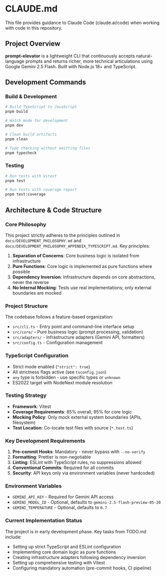 # CLAUDE.md

This file provides guidance to Claude Code (claude.ai/code) when working with code in this repository.

## Project Overview

**prompt-elevator** is a lightweight CLI that continuously accepts natural-language prompts and returns richer, more technical articulations using Google Gemini 2.5 Flash. Built with Node.js 18+ and TypeScript.

## Development Commands

### Build & Development
```bash
# Build TypeScript to JavaScript
pnpm build

# Watch mode for development
pnpm dev

# Clean build artifacts
pnpm clean

# Type checking without emitting files
pnpm typecheck
```

### Testing
```bash
# Run tests with Vitest
pnpm test

# Run tests with coverage report
pnpm test:coverage
```

## Architecture & Code Structure

### Core Philosophy
This project strictly adheres to the principles outlined in `docs/DEVELOPMENT_PHILOSOPHY.md` and `docs/DEVELOPMENT_PHILOSOPHY_APPENDIX_TYPESCRIPT.md`. Key principles:

1. **Separation of Concerns**: Core business logic is isolated from infrastructure
2. **Pure Functions**: Core logic is implemented as pure functions where possible
3. **Dependency Inversion**: Infrastructure depends on core abstractions, never the reverse
4. **No Internal Mocking**: Tests use real implementations; only external boundaries are mocked

### Project Structure
The codebase follows a feature-based organization:
- `src/cli.ts` - Entry point and command-line interface setup
- `src/core/` - Pure business logic (prompt processing, validation)
- `src/adapters/` - Infrastructure adapters (Gemini API, formatters)
- `src/config.ts` - Configuration management

### TypeScript Configuration
- Strict mode enabled (`"strict": true`)
- All strictness flags active (see `tsconfig.json`)
- `any` type is forbidden - use specific types or `unknown`
- ES2022 target with NodeNext module resolution

### Testing Strategy
- **Framework**: Vitest
- **Coverage Requirements**: 85% overall, 95% for core logic
- **Mocking Policy**: Only mock external system boundaries (APIs, filesystem)
- **Test Location**: Co-locate test files with source (`*.test.ts`)

### Key Development Requirements

1. **Pre-commit Hooks**: Mandatory - never bypass with `--no-verify`
2. **Formatting**: Prettier is non-negotiable
3. **Linting**: ESLint with TypeScript rules, no suppressions allowed
4. **Conventional Commits**: Required for all commits
5. **Security**: API keys only via environment variables (never hardcoded)

### Environment Variables
- `GEMINI_API_KEY` - Required for Gemini API access
- `GEMINI_MODEL_ID` - Optional, defaults to `gemini-2.5-flash-preview-05-20`
- `GEMINI_TEMPERATURE` - Optional, defaults to `0.7`

### Current Implementation Status
The project is in early development phase. Key tasks from TODO.md include:
- Setting up strict TypeScript and ESLint configuration
- Implementing core domain logic as pure functions
- Creating infrastructure adapters following dependency inversion
- Setting up comprehensive testing with Vitest
- Configuring mandatory automation (pre-commit hooks, CI pipeline)